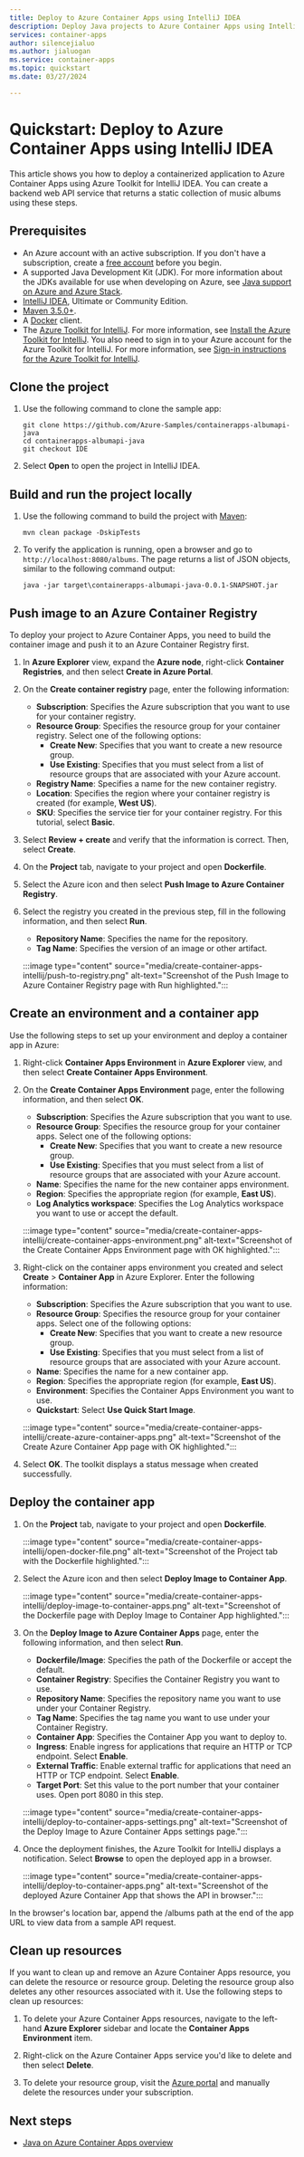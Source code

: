 ```yaml
---
title: Deploy to Azure Container Apps using IntelliJ IDEA
description: Deploy Java projects to Azure Container Apps using IntelliJ IDEA.
services: container-apps
author: silencejialuo
ms.author: jialuogan
ms.service: container-apps
ms.topic: quickstart
ms.date: 03/27/2024

---
```


# Quickstart: Deploy to Azure Container Apps using IntelliJ IDEA

This article shows you how to deploy a containerized application to Azure Container Apps using Azure Toolkit for IntelliJ IDEA. You can create a backend web API service that returns a static collection of music albums using these steps.

## Prerequisites

- An Azure account with an active subscription. If you don't have a subscription, create a [free account](https://azure.microsoft.com/free/?WT.mc_id=A261C142F) before you begin.
- A supported Java Development Kit (JDK). For more information about the JDKs available for use when developing on Azure, see [Java support on Azure and Azure Stack](/azure/developer/java/fundamentals/java-support-on-azure).
- [IntelliJ IDEA](https://www.jetbrains.com/idea/download/), Ultimate or Community Edition.
- [Maven 3.5.0+](https://maven.apache.org/download.cgi).
- A [Docker](https://www.docker.com/) client.
- The [Azure Toolkit for IntelliJ](https://plugins.jetbrains.com/plugin/8053). For more information, see [Install the Azure Toolkit for IntelliJ](install-toolkit.md). You also need to sign in to your Azure account for the Azure Toolkit for IntelliJ. For more information, see [Sign-in instructions for the Azure Toolkit for IntelliJ](sign-in-instructions.md).

## Clone the project

1. Use the following command to clone the sample app:

   ```git
   git clone https://github.com/Azure-Samples/containerapps-albumapi-java
   cd containerapps-albumapi-java
   git checkout IDE
   ```

1. Select **Open** to open the project in IntelliJ IDEA.

## Build and run the project locally

1. Use the following command to build the project with [Maven](https://maven.apache.org/download.cgi):

   ```azurecli
   mvn clean package -DskipTests
   ```

1. To verify the application is running, open a browser and go to `http://localhost:8080/albums`. The page returns a list of JSON objects, similar to the following command output:

   ```azurecli
   java -jar target\containerapps-albumapi-java-0.0.1-SNAPSHOT.jar
   ```

## Push image to an Azure Container Registry

To deploy your project to Azure Container Apps, you need to build the container image and push it to an Azure Container Registry first.

1. In **Azure Explorer** view, expand the **Azure node**, right-click **Container Registries**, and then select **Create in Azure Portal**.

1. On the **Create container registry** page, enter the following information:

   - **Subscription**: Specifies the Azure subscription that you want to use for your container registry.
   - **Resource Group**: Specifies the resource group for your container registry. Select one of the following options:
     - **Create New**: Specifies that you want to create a new resource group.
     - **Use Existing**: Specifies that you must select from a list of resource groups that are associated with your Azure account.
   - **Registry Name**: Specifies a name for the new container registry.
   - **Location**: Specifies the region where your container registry is created (for example, **West US**).
   - **SKU**: Specifies the service tier for your container registry. For this tutorial, select **Basic**.

1. Select **Review + create** and verify that the information is correct. Then, select **Create**.

1. On the **Project** tab, navigate to your project and open **Dockerfile**.

1. Select the Azure icon and then select **Push Image to Azure Container Registry**.

1. Select the registry you created in the previous step, fill in the following information, and then select **Run**.

   - **Repository Name**: Specifies the name for the repository.
   - **Tag Name**: Specifies the version of an image or other artifact.

   :::image type="content" source="media/create-container-apps-intellij/push-to-registry.png" alt-text="Screenshot of the Push Image to Azure Container Registry page with Run highlighted.":::

## Create an environment and a container app

Use the following steps to set up your environment and deploy a container app in Azure:

1. Right-click **Container Apps Environment** in **Azure Explorer** view, and then select **Create Container Apps Environment**.

1. On the **Create Container Apps Environment** page, enter the following information, and then select **OK**.

   - **Subscription**: Specifies the Azure subscription that you want to use.
   - **Resource Group**: Specifies the resource group for your container apps. Select one of the following options:
      - **Create New**: Specifies that you want to create a new resource group.
      - **Use Existing**: Specifies that you must select from a list of resource groups that are associated with your Azure account.
   - **Name**: Specifies the name for the new container apps environment.
   - **Region**: Specifies the appropriate region (for example, **East US**).
   - **Log Analytics workspace**: Specifies the Log Analytics workspace you want to use or accept the default.

   :::image type="content" source="media/create-container-apps-intellij/create-container-apps-environment.png" alt-text="Screenshot of the Create Container Apps Environment page with OK highlighted.":::

1. Right-click on the container apps environment you created and select **Create** > **Container App** in Azure Explorer. Enter the following information:

   - **Subscription**: Specifies the Azure subscription that you want to use.
   - **Resource Group**: Specifies the resource group for your container apps. Select one of the following options:
      - **Create New**: Specifies that you want to create a new resource group.
      - **Use Existing**: Specifies that you must select from a list of resource groups that are associated with your Azure account.
   - **Name**: Specifies the name for a new container app.
   - **Region**: Specifies the appropriate region (for example, **East US**).
   - **Environment**: Specifies the Container Apps Environment you want to use.
   - **Quickstart**: Select **Use Quick Start Image**.

   :::image type="content" source="media/create-container-apps-intellij/create-azure-container-apps.png" alt-text="Screenshot of the Create Azure Container App page with OK highlighted.":::

1. Select **OK**. The toolkit displays a status message when created successfully.

## Deploy the container app

1. On the **Project** tab, navigate to your project and open **Dockerfile**.

   :::image type="content" source="media/create-container-apps-intellij/open-docker-file.png" alt-text="Screenshot of the Project tab with the Dockerfile highlighted.":::  

1. Select the Azure icon and then select **Deploy Image to Container App**.

   :::image type="content" source="media/create-container-apps-intellij/deploy-image-to-container-apps.png" alt-text="Screenshot of the Dockerfile page with Deploy Image to Container App highlighted.":::  

1. On the **Deploy Image to Azure Container Apps** page, enter the following information, and then select **Run**.

   - **Dockerfile/Image**: Specifies the path of the Dockerfile or accept the default.
   - **Container Registry**: Specifies the Container Registry you want to use.
   - **Repository Name**: Specifies the repository name you want to use under your Container Registry.
   - **Tag Name**: Specifies the tag name you want to use under your Container Registry.
   - **Container App**: Specifies the Container App you want to deploy to.
   - **Ingress**:  Enable ingress for applications that require an HTTP or TCP endpoint. Select **Enable**.
   - **External Traffic**: Enable external traffic for applications that need an HTTP or TCP endpoint. Select **Enable**.
   - **Target Port**: Set this value to the port number that your container uses. Open port 8080 in this step.

   :::image type="content" source="media/create-container-apps-intellij/deploy-to-container-apps-settings.png" alt-text="Screenshot of the Deploy Image to Azure Container Apps settings page.":::

1. Once the deployment finishes, the Azure Toolkit for IntelliJ displays a notification. Select **Browse** to open the deployed app in a browser.

   :::image type="content" source="media/create-container-apps-intellij/deploy-to-container-apps.png" alt-text="Screenshot of the deployed Azure Container App that shows the API in browser.":::

In the browser's location bar, append the /albums path at the end of the app URL to view data from a sample API request.

## Clean up resources

If you want to clean up and remove an Azure Container Apps resource, you can delete the resource or resource group. Deleting the resource group also deletes any other resources associated with it. Use the following steps to clean up resources:

1. To delete your Azure Container Apps resources, navigate to the left-hand **Azure Explorer** sidebar and locate the **Container Apps Environment** item.

1. Right-click on the Azure Container Apps service you'd like to delete and then select **Delete**.

1. To delete your resource group, visit the [Azure portal](https://portal.azure.com) and manually delete the resources under your subscription.

## Next steps

- [Java on Azure Container Apps overview](/azure/container-apps/java-overview)
